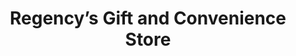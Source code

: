 ---
title: "Regency’s Gift and Convenience Store"
url: /laughlin/regencys-gift-and-convenience-store/
shop: convenience
---